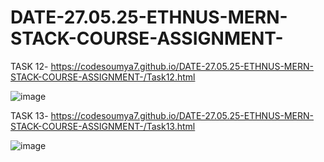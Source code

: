 # DATE-27.05.25-ETHNUS-MERN-STACK-COURSE-ASSIGNMENT-

TASK 12- https://codesoumya7.github.io/DATE-27.05.25-ETHNUS-MERN-STACK-COURSE-ASSIGNMENT-/Task12.html 

![image](https://github.com/user-attachments/assets/eed8cb79-6207-4a28-bdea-92b025751581)

TASK 13- https://codesoumya7.github.io/DATE-27.05.25-ETHNUS-MERN-STACK-COURSE-ASSIGNMENT-/Task13.html 

![image](https://github.com/user-attachments/assets/64257da0-9df8-493d-b044-e5efa772bb93)
